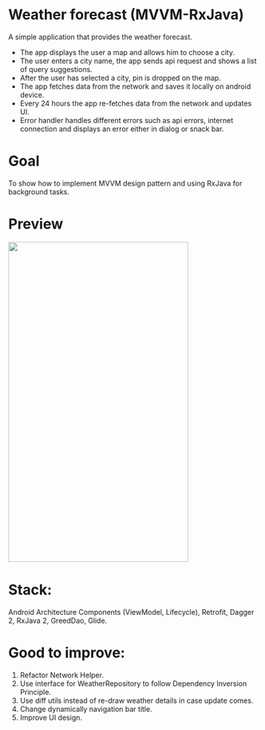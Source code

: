 # Weather forecast (MVVM-RxJava)

A simple application that provides the weather forecast.

- The app displays the user a map and allows him to choose a city.
- The user enters a city name, the app sends api request and shows a list of
  query suggestions.
- After the user has selected a city, pin is dropped on the map.
- The app fetches data from the network and saves it locally on android device.
- Every 24 hours the app re-fetches data from the network and updates UI.
- Error handler handles different errors such as api errors, internet connection
  and displays an error either in dialog or snack bar.

# Goal

To show how to implement MVVM design pattern and using RxJava for background
tasks.

# Preview

<img src="https://github.com/v-burov/weather-app-mvvm/blob/master/forecast_rx.gif" width="360" height="640">

# Stack:

Android Architecture Components (ViewModel, Lifecycle), Retrofit, Dagger 2,
RxJava 2, GreedDao, Glide.

# Good to improve:

1. Refactor Network Helper.
2. Use interface for WeatherRepository to follow Dependency Inversion Principle.
3. Use diff utils instead of re-draw weather details in case update comes.
4. Change dynamically navigation bar title.
5. Improve UI design. 